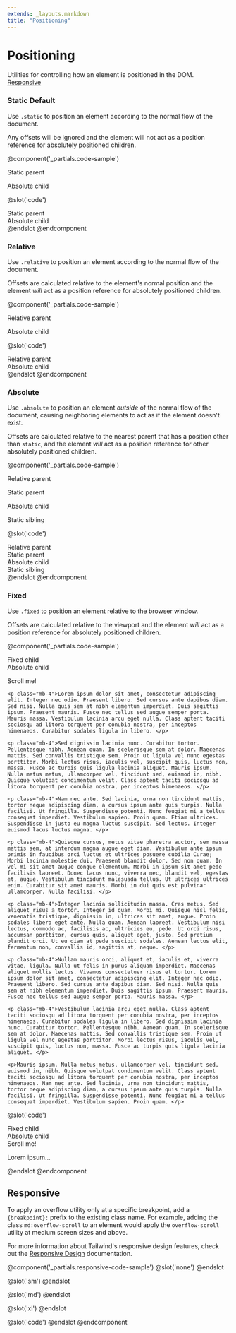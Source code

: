 ```yaml
---
extends: _layouts.markdown
title: "Positioning"
---
```


# Positioning

<div class="text-xl text-slate-light">
    Utilities for controlling how an element is positioned in the DOM.
</div>

<div class="subnav">
    <a class="subnav-link" href="#responsive">Responsive</a>
</div>

### Static <span class="ml-2 font-semibold text-slate-light text-sm uppercase tracking-wide">Default</span>

Use `.static` to position an element according to the normal flow of the document.

Any offsets will be ignored and the element will not act as a position reference for absolutely positioned children.

@component('_partials.code-sample')
<div class="relative bg-smoke p-4">
  <div class="static h-32 bg-smoke-darker p-4 text-slate-darker">
    <p>Static parent</p>
    <div class="absolute pin-b pin-l bg-slate-dark p-4 text-smoke">
      <p>Absolute child</p>
    </div>
  </div>
</div>

@slot('code')
<div class="static bg-smoke-darker">
  Static parent
  <div class="absolute pin-b pin-l bg-slate-dark">
    Absolute child
  </div>
</div>
@endslot
@endcomponent

### Relative

Use `.relative` to position an element according to the normal flow of the document.

Offsets are calculated relative to the element's normal position and the element *will* act as a position reference for absolutely positioned children.

@component('_partials.code-sample')
<div class="relative bg-smoke p-4">
  <div class="relative h-32 bg-smoke-darker p-4 text-slate-darker">
    <p>Relative parent</p>
    <div class="absolute pin-b pin-l bg-slate-dark p-4 text-smoke">
      <p>Absolute child</p>
    </div>
  </div>
</div>

@slot('code')
<div class="relative bg-smoke-darker">
  Relative parent
  <div class="absolute pin-b pin-l bg-slate-dark">
    Absolute child
  </div>
</div>
@endslot
@endcomponent

### Absolute

Use `.absolute` to position an element *outside* of the normal flow of the document, causing neighboring elements to act as if the element doesn't exist.

Offsets are calculated relative to the nearest parent that has a position other than `static`, and the element *will* act as a position reference for other absolutely positioned children.

@component('_partials.code-sample')
<div class="relative bg-smoke px-4 pt-2 pb-4">
  <p class="mb-2">Relative parent</p>
  <div class="static bg-smoke-darker p-4 text-slate-darker">
    <p class="mb-2">Static parent</p>
    <div class="absolute pin-b pin-l bg-slate-dark p-4 text-smoke">
      <p>Absolute child</p>
    </div>
    <div class="bg-smoke pt-4 px-8 pb-8 text-slate-darker inline-block">
      <p>Static sibling</p>
    </div>
  </div>
</div>

@slot('code')
<div class="relative bg-smoke">
  Relative parent
  <div class="static bg-smoke-darker">
    Static parent
    <div class="absolute pin-b pin-l bg-slate-dark">
      Absolute child
    </div>
    <div class="bg-smoke inline-block">
      Static sibling
    </div>
  </div>
</div>
@endslot
@endcomponent

### Fixed

Use `.fixed` to position an element relative to the browser window.

Offsets are calculated relative to the viewport and the element *will* act as a position reference for absolutely positioned children.

@component('_partials.code-sample')
<div class="relative bg-smoke h-48">
  <div class="absolute pin-l pin-r pin-t bg-slate-dark text-smoke z-10 px-4 py-3">
    Fixed child
    <div class="absolute pin-t pin-b pin-r px-4 py-3 bg-smoke-dark text-slate-dark">
      Absolute child
    </div>
  </div>
  <div class="absolute pin overflow-auto pt-16 px-4 pb-4">
    <p class="mb-4">Scroll me!</p>

    <p class="mb-4">Lorem ipsum dolor sit amet, consectetur adipiscing elit. Integer nec odio. Praesent libero. Sed cursus ante dapibus diam. Sed nisi. Nulla quis sem at nibh elementum imperdiet. Duis sagittis ipsum. Praesent mauris. Fusce nec tellus sed augue semper porta. Mauris massa. Vestibulum lacinia arcu eget nulla. Class aptent taciti sociosqu ad litora torquent per conubia nostra, per inceptos himenaeos. Curabitur sodales ligula in libero. </p>

    <p class="mb-4">Sed dignissim lacinia nunc. Curabitur tortor. Pellentesque nibh. Aenean quam. In scelerisque sem at dolor. Maecenas mattis. Sed convallis tristique sem. Proin ut ligula vel nunc egestas porttitor. Morbi lectus risus, iaculis vel, suscipit quis, luctus non, massa. Fusce ac turpis quis ligula lacinia aliquet. Mauris ipsum. Nulla metus metus, ullamcorper vel, tincidunt sed, euismod in, nibh. Quisque volutpat condimentum velit. Class aptent taciti sociosqu ad litora torquent per conubia nostra, per inceptos himenaeos. </p>

    <p class="mb-4">Nam nec ante. Sed lacinia, urna non tincidunt mattis, tortor neque adipiscing diam, a cursus ipsum ante quis turpis. Nulla facilisi. Ut fringilla. Suspendisse potenti. Nunc feugiat mi a tellus consequat imperdiet. Vestibulum sapien. Proin quam. Etiam ultrices. Suspendisse in justo eu magna luctus suscipit. Sed lectus. Integer euismod lacus luctus magna. </p>

    <p class="mb-4">Quisque cursus, metus vitae pharetra auctor, sem massa mattis sem, at interdum magna augue eget diam. Vestibulum ante ipsum primis in faucibus orci luctus et ultrices posuere cubilia Curae; Morbi lacinia molestie dui. Praesent blandit dolor. Sed non quam. In vel mi sit amet augue congue elementum. Morbi in ipsum sit amet pede facilisis laoreet. Donec lacus nunc, viverra nec, blandit vel, egestas et, augue. Vestibulum tincidunt malesuada tellus. Ut ultrices ultrices enim. Curabitur sit amet mauris. Morbi in dui quis est pulvinar ullamcorper. Nulla facilisi. </p>

    <p class="mb-4">Integer lacinia sollicitudin massa. Cras metus. Sed aliquet risus a tortor. Integer id quam. Morbi mi. Quisque nisl felis, venenatis tristique, dignissim in, ultrices sit amet, augue. Proin sodales libero eget ante. Nulla quam. Aenean laoreet. Vestibulum nisi lectus, commodo ac, facilisis ac, ultricies eu, pede. Ut orci risus, accumsan porttitor, cursus quis, aliquet eget, justo. Sed pretium blandit orci. Ut eu diam at pede suscipit sodales. Aenean lectus elit, fermentum non, convallis id, sagittis at, neque. </p>

    <p class="mb-4">Nullam mauris orci, aliquet et, iaculis et, viverra vitae, ligula. Nulla ut felis in purus aliquam imperdiet. Maecenas aliquet mollis lectus. Vivamus consectetuer risus et tortor. Lorem ipsum dolor sit amet, consectetur adipiscing elit. Integer nec odio. Praesent libero. Sed cursus ante dapibus diam. Sed nisi. Nulla quis sem at nibh elementum imperdiet. Duis sagittis ipsum. Praesent mauris. Fusce nec tellus sed augue semper porta. Mauris massa. </p>

    <p class="mb-4">Vestibulum lacinia arcu eget nulla. Class aptent taciti sociosqu ad litora torquent per conubia nostra, per inceptos himenaeos. Curabitur sodales ligula in libero. Sed dignissim lacinia nunc. Curabitur tortor. Pellentesque nibh. Aenean quam. In scelerisque sem at dolor. Maecenas mattis. Sed convallis tristique sem. Proin ut ligula vel nunc egestas porttitor. Morbi lectus risus, iaculis vel, suscipit quis, luctus non, massa. Fusce ac turpis quis ligula lacinia aliquet. </p>

    <p>Mauris ipsum. Nulla metus metus, ullamcorper vel, tincidunt sed, euismod in, nibh. Quisque volutpat condimentum velit. Class aptent taciti sociosqu ad litora torquent per conubia nostra, per inceptos himenaeos. Nam nec ante. Sed lacinia, urna non tincidunt mattis, tortor neque adipiscing diam, a cursus ipsum ante quis turpis. Nulla facilisi. Ut fringilla. Suspendisse potenti. Nunc feugiat mi a tellus consequat imperdiet. Vestibulum sapien. Proin quam. </p>
  </div>
</div>

@slot('code')
<div class="bg-smoke">
  <div class="fixed bg-smoke-darker">
    Fixed child
    <div class="absolute pin-t pin-r bg-slate-dark">
      Absolute child
    </div>
  </div>
  Scroll me!

  Lorem ipsum...
</div>
@endslot
@endcomponent


## Responsive

To apply an overflow utility only at a specific breakpoint, add a `{breakpoint}:` prefix to the existing class name. For example, adding the class `md:overflow-scroll` to an element would apply the `overflow-scroll` utility at medium screen sizes and above.

For more information about Tailwind's responsive design features, check out the [Responsive Design](/workflow/responsive-design) documentation.

@component('_partials.responsive-code-sample')
@slot('none')
@endslot

@slot('sm')
@endslot

@slot('md')
@endslot

@slot('xl')
@endslot

@slot('code')
@endslot
@endcomponent
